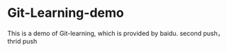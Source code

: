 # Git-Learning-demo
This is a demo of Git-learning, which is provided by baidu. second push，thrid push
